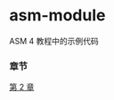 # asm-module
ASM 4 教程中的示例代码

### 章节

[第 2 章](asm_example/src/main/java/com/andoter/asm_example/part2)